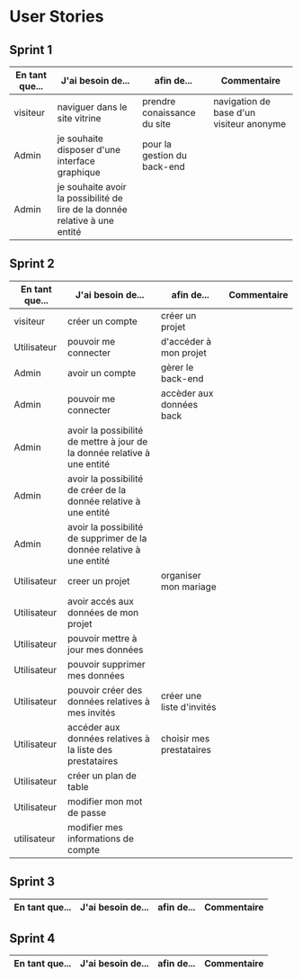 # User Stories

## Sprint 1

| En tant que... | J'ai besoin de... | afin de... | Commentaire |
|--|--|--|--|
|visiteur|naviguer dans le site vitrine|prendre conaissance du site|navigation de base d'un visiteur anonyme|
|Admin|je souhaite disposer d'une interface graphique|pour la gestion du back-end|
|Admin|je souhaite avoir la possibilité de lire de la donnée relative à une entité|

## Sprint 2

| En tant que... | J'ai besoin de... | afin de... | Commentaire |
|--|--|--|--|
|visiteur|créer un compte|créer un projet|
|Utilisateur|pouvoir me connecter|d'accéder à mon projet|
|Admin|avoir un compte|gèrer le back-end|
|Admin|pouvoir me connecter|accèder aux données back|
|Admin|avoir la possibilité de mettre à jour de la donnée relative à une entité|
|Admin|avoir la possibilité de créer de la donnée relative à une entité|
|Admin|avoir la possibilité de supprimer de la donnée relative à une entité|
|Utilisateur|creer un projet|organiser mon mariage|
|Utilisateur|avoir accés aux données de mon projet|
|Utilisateur|pouvoir mettre à jour mes données|
|Utilisateur|pouvoir supprimer mes données|
|Utilisateur|pouvoir créer des données relatives à mes invités|créer une liste d'invités|
|Utilisateur|accéder aux données relatives à la liste des prestataires|choisir mes prestataires|
|Utilisateur|créer un plan de table|
|Utilisateur|modifier mon mot de passe|
|utilisateur|modifier mes informations de compte|


## Sprint 3

| En tant que... | J'ai besoin de... | afin de... | Commentaire |
|--|--|--|--|

## Sprint 4

| En tant que... | J'ai besoin de... | afin de... | Commentaire |
|--|--|--|--|
